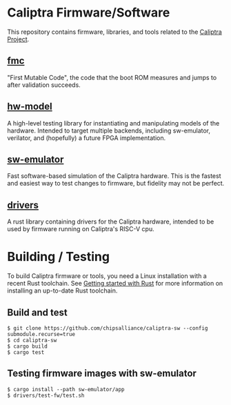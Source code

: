 
# Caliptra Firmware/Software

This repository contains firmware, libraries, and tools related to the
[Caliptra Project](https://github.com/chipsalliance/caliptra).

## [fmc](/fmc/)

"First Mutable Code", the code that the boot ROM measures and jumps to after
validation succeeds.

## [hw-model](/hw-model/)

A high-level testing library for instantiating and manipulating models of the
hardware. Intended to target multiple backends, including sw-emulator,
verilator, and (hopefully) a future FPGA implementation.

## [sw-emulator](/sw-emulator/)

Fast software-based simulation of the Caliptra hardware. This is the fastest and
easiest way to test changes to firmware, but fidelity may not be perfect.

## [drivers](/drivers/)

A rust library containing drivers for the Caliptra hardware, intended to be
used by firmware running on Caliptra's RISC-V cpu.

# Building / Testing

To build Caliptra firmware or tools, you need a Linux installation with a recent
Rust toolchain. See [Getting started with
Rust](https://www.rust-lang.org/learn/get-started) for more information on
installing an up-to-date Rust toolchain.

## Build and test

```
$ git clone https://github.com/chipsalliance/caliptra-sw --config submodule.recurse=true
$ cd caliptra-sw
$ cargo build
$ cargo test
```

## Testing firmware images with sw-emulator

```
$ cargo install --path sw-emulator/app
$ drivers/test-fw/test.sh
```